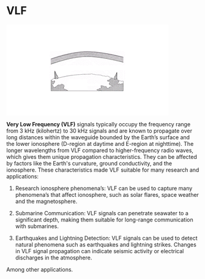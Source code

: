 # VLF

<img src="https://github.com/Rogerio-mack/work/blob/main/images/VLF.gif" align="center"/>

**Very Low Frequency (VLF)** signals typically occupy the frequency range from 3 kHz (kilohertz) to 30 kHz signals and are known to propagate over long distances within the waveguide bounded by the Earth’s surface and the lower ionosphere (D-region at daytime and E-region at nighttime). The longer wavelengths from VLF compared to higher-frequency radio waves, which gives them unique propagation characteristics. They can be affected by factors like the Earth's curvature, ground conductivity, and the ionosphere. These characteristics made VLF suitable for many research and applications:

1. Research ionosphere phenomena’s: VLF can be used to capture many phenomena’s that affect ionosphere, such as solar flares, space weather and the magnetosphere.

2. Submarine Communication: VLF signals can penetrate seawater to a significant depth, making them suitable for long-range communication with submarines.

3. Earthquakes and Lightning Detection: VLF signals can be used to detect natural phenomena such as earthquakes and lightning strikes. Changes in VLF signal propagation can indicate seismic activity or electrical discharges in the atmosphere.

Among other applications.

